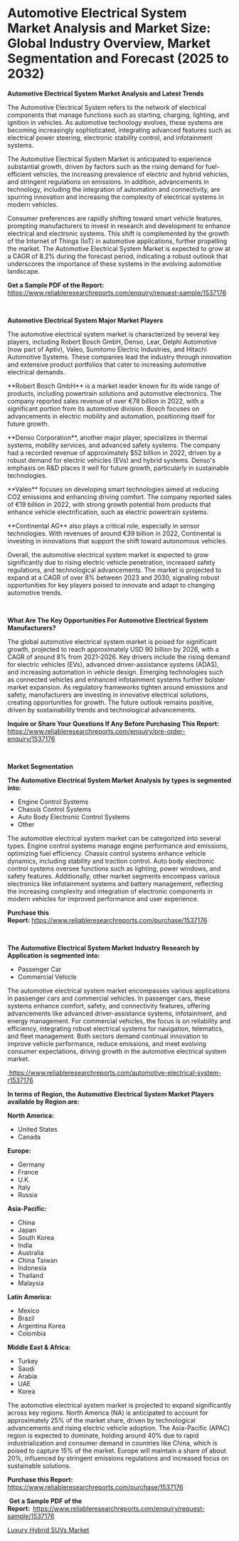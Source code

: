 <p><h1>Automotive Electrical System Market Analysis and Market Size: Global Industry Overview, Market Segmentation and Forecast (2025 to 2032)</h1></p><p><strong>Automotive Electrical System Market Analysis and Latest Trends</strong></p>
<p><p>The Automotive Electrical System refers to the network of electrical components that manage functions such as starting, charging, lighting, and ignition in vehicles. As automotive technology evolves, these systems are becoming increasingly sophisticated, integrating advanced features such as electrical power steering, electronic stability control, and infotainment systems. </p><p>The Automotive Electrical System Market is anticipated to experience substantial growth, driven by factors such as the rising demand for fuel-efficient vehicles, the increasing prevalence of electric and hybrid vehicles, and stringent regulations on emissions. In addition, advancements in technology, including the integration of automation and connectivity, are spurring innovation and increasing the complexity of electrical systems in modern vehicles.</p><p>Consumer preferences are rapidly shifting toward smart vehicle features, prompting manufacturers to invest in research and development to enhance electrical and electronic systems. This shift is complemented by the growth of the Internet of Things (IoT) in automotive applications, further propelling the market. The Automotive Electrical System Market is expected to grow at a CAGR of 8.2% during the forecast period, indicating a robust outlook that underscores the importance of these systems in the evolving automotive landscape.</p></p>
<p><strong>Get a Sample PDF of the Report:&nbsp;</strong> <a href="https://www.reliableresearchreports.com/enquiry/request-sample/1537176?utm_campaign=2111&utm_medium=2&utm_source=Github&utm_content=ia&utm_term=30032025&utm_id=automotive-electrical-system">https://www.reliableresearchreports.com/enquiry/request-sample/1537176</a></p>
<p>&nbsp;</p>
<p><strong>Automotive Electrical System Major Market Players</strong></p>
<p><p>The automotive electrical system market is characterized by several key players, including Robert Bosch GmbH, Denso, Lear, Delphi Automotive (now part of Aptiv), Valeo, Sumitomo Electric Industries, and Hitachi Automotive Systems. These companies lead the industry through innovation and extensive product portfolios that cater to increasing automotive electrical demands.</p><p>**Robert Bosch GmbH** is a market leader known for its wide range of products, including powertrain solutions and automotive electronics. The company reported sales revenue of over €78 billion in 2022, with a significant portion from its automotive division. Bosch focuses on advancements in electric mobility and automation, positioning itself for future growth.</p><p>**Denso Corporation**, another major player, specializes in thermal systems, mobility services, and advanced safety systems. The company had a recorded revenue of approximately $52 billion in 2022, driven by a robust demand for electric vehicles (EVs) and hybrid systems. Denso's emphasis on R&D places it well for future growth, particularly in sustainable technologies.</p><p>**Valeo** focuses on developing smart technologies aimed at reducing CO2 emissions and enhancing driving comfort. The company reported sales of €19 billion in 2022, with strong growth potential from products that enhance vehicle electrification, such as electric powertrain systems. </p><p>**Continental AG** also plays a critical role, especially in sensor technologies. With revenues of around €39 billion in 2022, Continental is investing in innovations that support the shift toward autonomous vehicles.</p><p>Overall, the automotive electrical system market is expected to grow significantly due to rising electric vehicle penetration, increased safety regulations, and technological advancements. The market is projected to expand at a CAGR of over 8% between 2023 and 2030, signaling robust opportunities for key players poised to innovate and adapt to changing automotive trends.</p></p>
<p>&nbsp;</p>
<p><strong>What Are The Key Opportunities For Automotive Electrical System Manufacturers?</strong></p>
<p><p>The global automotive electrical system market is poised for significant growth, projected to reach approximately USD 90 billion by 2026, with a CAGR of around 8% from 2021-2026. Key drivers include the rising demand for electric vehicles (EVs), advanced driver-assistance systems (ADAS), and increasing automation in vehicle design. Emerging technologies such as connected vehicles and enhanced infotainment systems further bolster market expansion. As regulatory frameworks tighten around emissions and safety, manufacturers are investing in innovative electrical solutions, creating opportunities for growth. The future outlook remains positive, driven by sustainability trends and technological advancements.</p></p>
<p><strong>Inquire or Share Your Questions If Any Before Purchasing This Report:</strong> <a href="https://www.reliableresearchreports.com/enquiry/pre-order-enquiry/1537176?utm_campaign=2111&utm_medium=2&utm_source=Github&utm_content=ia&utm_term=30032025&utm_id=automotive-electrical-system">https://www.reliableresearchreports.com/enquiry/pre-order-enquiry/1537176</a></p>
<p>&nbsp;</p>
<p><strong>Market Segmentation</strong></p>
<p><strong>The Automotive Electrical System Market Analysis by types is segmented into:</strong></p>
<p><ul><li>Engine Control Systems</li><li>Chassis Control Systems</li><li>Auto Body Electronic Control Systems</li><li>Other</li></ul></p>
<p><p>The automotive electrical system market can be categorized into several types. Engine control systems manage engine performance and emissions, optimizing fuel efficiency. Chassis control systems enhance vehicle dynamics, including stability and traction control. Auto body electronic control systems oversee functions such as lighting, power windows, and safety features. Additionally, other market segments encompass various electronics like infotainment systems and battery management, reflecting the increasing complexity and integration of electronic components in modern vehicles for improved performance and user experience.</p></p>
<p><strong>Purchase this Report:&nbsp;</strong><a href="https://www.reliableresearchreports.com/purchase/1537176?utm_campaign=2111&utm_medium=2&utm_source=Github&utm_content=ia&utm_term=30032025&utm_id=automotive-electrical-system">https://www.reliableresearchreports.com/purchase/1537176</a></p>
<p>&nbsp;</p>
<p><strong>The Automotive Electrical System Market Industry Research by Application is segmented into:</strong></p>
<p><ul><li>Passenger Car</li><li>Commercial Vehicle</li></ul></p>
<p><p>The automotive electrical system market encompasses various applications in passenger cars and commercial vehicles. In passenger cars, these systems enhance comfort, safety, and connectivity features, offering advancements like advanced driver-assistance systems, infotainment, and energy management. For commercial vehicles, the focus is on reliability and efficiency, integrating robust electrical systems for navigation, telematics, and fleet management. Both sectors demand continual innovation to improve vehicle performance, reduce emissions, and meet evolving consumer expectations, driving growth in the automotive electrical system market.</p></p>
<p><a href="https://www.reliableresearchreports.com/automotive-electrical-system-r1537176?utm_campaign=2111&utm_medium=2&utm_source=Github&utm_content=ia&utm_term=30032025&utm_id=automotive-electrical-system">&nbsp;https://www.reliableresearchreports.com/automotive-electrical-system-r1537176</a></p>
<p><strong>In terms of Region, the Automotive Electrical System Market Players available by Region are:</strong></p>
<p>
    <p> <strong> North America: </strong>
        <ul>
            <li>United States</li>
            <li>Canada</li>
        </ul>
        </p> 
    <p> <strong> Europe: </strong>
        <ul>
            <li>Germany</li>
            <li>France</li>
            <li>U.K.</li>
            <li>Italy</li>
            <li>Russia</li>
        </ul>
        </p> 
    <p> <strong> Asia-Pacific: </strong>
        <ul>
            <li>China</li>
            <li>Japan</li>
            <li>South Korea</li>
            <li>India</li>
            <li>Australia</li>
            <li>China Taiwan</li>
            <li>Indonesia</li>
            <li>Thailand</li>
            <li>Malaysia</li>
        </ul>
        </p> 
    <p> <strong> Latin America: </strong>
        <ul>
            <li>Mexico</li>
            <li>Brazil</li>
            <li>Argentina Korea</li>
            <li>Colombia</li>
        </ul>
        </p> 
    <p> <strong> Middle East & Africa: </strong>
        <ul>
            <li>Turkey</li>
            <li>Saudi</li>
            <li>Arabia</li>
            <li>UAE</li>
            <li>Korea</li>
        </ul>
    </p>
    </p>
<p><p>The automotive electrical system market is projected to expand significantly across key regions. North America (NA) is anticipated to account for approximately 25% of the market share, driven by technological advancements and rising electric vehicle adoption. The Asia-Pacific (APAC) region is expected to dominate, holding around 40% due to rapid industrialization and consumer demand in countries like China, which is poised to capture 15% of the market. Europe will maintain a share of about 20%, influenced by stringent emissions regulations and increased focus on sustainable solutions.</p></p>
<p><strong>Purchase this Report: </strong><a href="https://www.reliableresearchreports.com/purchase/1537176?utm_campaign=2111&utm_medium=2&utm_source=Github&utm_content=ia&utm_term=30032025&utm_id=automotive-electrical-system">https://www.reliableresearchreports.com/purchase/1537176</a></p>
<p>&nbsp;<strong>Get a Sample PDF of the Report:&nbsp;&nbsp;</strong><a href="https://www.reliableresearchreports.com/enquiry/request-sample/1537176?utm_campaign=2111&utm_medium=2&utm_source=Github&utm_content=ia&utm_term=30032025&utm_id=automotive-electrical-system">https://www.reliableresearchreports.com/enquiry/request-sample/1537176</a></p>
<p><strong></strong></p>
<p><p><a href="https://github.com/OlenFleming68/Market-Research-Report-List-1/blob/main/luxury-hybrid-suvs-market.md?utm_campaign=2111&utm_medium=2&utm_source=Github&utm_content=ia&utm_term=30032025&utm_id=automotive-electrical-system">Luxury Hybrid SUVs Market</a></p></p>